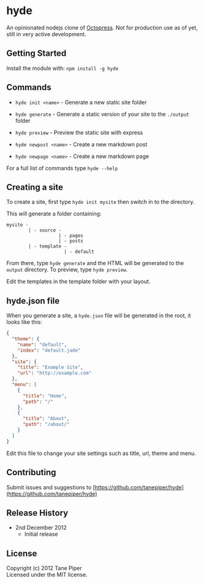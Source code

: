 # hyde

An opinionated nodejs clone of [Octopress](http://octopress.org).  Not for production use as of yet, still in
very active development.

## Getting Started
Install the module with: `npm install -g hyde`

## Commands

* `hyde init <name>` - Generate a new static site folder

* `hyde generate` - Generate a static version of your site to the `./output` folder

* `hyde preview` - Preview the static site with express

* `hyde newpost <name>` - Create a new markdown post

* `hyde newpage <name>` - Create a new markdown page

For a full list of commands type `hyde --help`

## Creating a site

To create a site, first type `hyde init mysite` then switch in to the directory.

This will generate a folder containing:

    mysite -
            | - source -
                       | - pages
                       | - posts
            | - template -
                         | - default

From there, type `hyde generate` and the HTML will be generated to the `output` directory. To preview, type
`hyde preview`.

Edit the templates in the template folder with your layout.

## hyde.json file

When you generate a site, a `hyde.json` file will be generated in the root, it looks like this:

```json
{
  "theme": {
    "name": "default",
    "index": "default.jade"
  },
  "site": {
    "title": "Example Site",
    "url": "http://example.com"
  },
  "menu": [
    {
      "title": "Home",
      "path": "/"
    },
    {
      "title": "About",
      "path": "/about/"
    }
  ]
}
```
    
Edit this file to change your site settings such as title, url, theme and menu.

## Contributing
Submit issues and suggestions to [https://github.com/tanepiper/hyde](https://github.com/tanepiper/hyde)

## Release History
* 2nd December 2012
    * Initial release

## License
Copyright (c) 2012 Tane Piper  
Licensed under the MIT license.
